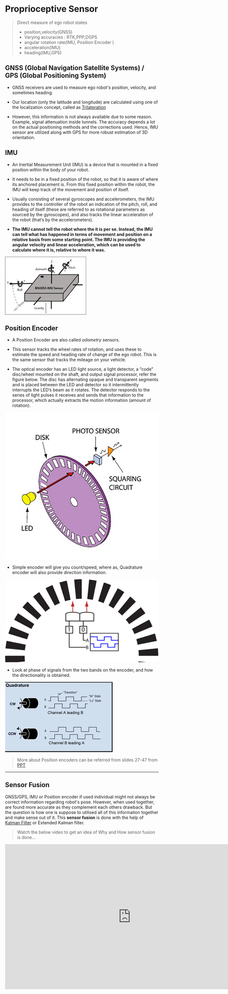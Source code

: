 # Proprioceptive Sensor

> Direct measure of ego robot states
>
> * position,velocity\(GNSS\)
> * Varying accuracies : RTK,PPP,DGPS
> * angular rotation rate\(IMU, Position Encoder \)
> * acceleration\(IMU\)
> * heading\(IMU,GPS\)

## GNSS (Global Navigation Satellite Systems) / GPS (Global Positioning System) 

- GNSS receivers are used to measure ego robot's position, velocity, and sometimes heading.

- Our location (only the latitude and longitude) are calculated using one of the localization concept, called as [Trilateration](https://en.wikipedia.org/wiki/True-range_multilateration) 

- However, this information is not always available due to some reason. Example, signal attenuation inside tunnels. The accuracy depends a lot on the actual positioning methods and the corrections used. Hence, IMU sensor are utilized along with GPS for more robust estimation of 3D orientation.

## IMU

- An Inertial Measurement Unit (IMU) is a device that is mounted in a fixed position within the body of your robot. 

- It needs to be in a fixed position of the robot, so that it is aware of where its anchored placement is. From this fixed position within the robot, the IMU will keep track of the movement and position of itself. 

- Usually consisting of several gyroscopes and accelerometers, the IMU provides to the controller of the robot an indication of the pitch, roll, and heading of itself (these are referred to as rotational parameters as sourced by the gyroscopes), and also tracks the linear acceleration of the robot (that’s by the accelerometers).

- **The IMU cannot tell the robot where the it is per se. Instead, the IMU can tell what has happened in terms of movement and position on a relative basis from some starting point. The IMU is providing the angular velocity and linear acceleration, which can be used to calculate where it is, relative to where it was.**

<!-- <p align="center">
  <img src=./Media/bnO055_imu.png/>
</p> -->
![](./Media/bnO055_imu.png)


## Position Encoder

- A Position Encoder are also called *odometry* sensors. 

- This sensor tracks the wheel rates of rotation, and uses these to estimate the speed and heading rate of change of the ego robot. This is the same sensor that tracks the mileage on your vehicle.

- The optical encoder has an LED light source, a light detector, a “code” disc/wheel mounted on the shaft, and output signal processor, refer the figure below. The disc has alternating opaque and transparent segments and is placed between the LED and detector so it intermittently interrupts the LED’s beam as it rotates. The detector responds to the series of light pulses it receives and sends that information to the processor, which actually extracts the motion information (amount of rotation).

<!-- <p align="center">
  <img src=./Media/optical_position_encoder_internal.jpg/>
</p> -->
![](./Media/optical_position_encoder_internal.jpg)

- Simple encoder will give you count/speed, where as, Quadrature encoder will also provide direction information. 

<!-- <p align="center">
  <img src=./Media/quad_encoders.gif/>
</p> -->
![](./Media/quad_encoders.gif)

- Look at phase of signals from the two bands on the encoder, and how the directionality is obtained.



<!-- <p align="center">
  <img src=./Media/quad_pulses.png/>
</p> -->
![](./Media/quad_pulses.png)

>  More about Position encoders can be referred from slides 27-47 from [PPT](https://spacecraft.ssl.umd.edu/academics/788XF14/788XF14L15/788XF14L15.sensors_actuatorsx.pdf)

-----------



## Sensor Fusion

GNSS/GPS, IMU or Position encoder if used individual might not always be correct information regarding robot's pose. However, when used together, are found more accurate as they complement each others drawback. But the question is how one is suppose to utilised all of this information together and make sense out of it. This **sensor fusion** is done with the help of [Kalman Filter](https://www.youtube.com/playlist?list=PLX2gX-ftPVXU3oUFNATxGXY90AULiqnWT) or Extended Kalman filter. 



> Watch the below video to get an idea of Why and How sensor fusion is done...

<iframe width="824" height="476" src="https://www.youtube.com/embed/mwn8xhgNpFY" frameborder="0" allow="accelerometer; autoplay; clipboard-write; encrypted-media; gyroscope; picture-in-picture" allowfullscreen></iframe>
